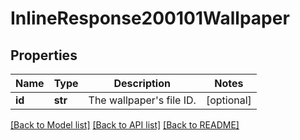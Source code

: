 # InlineResponse200101Wallpaper

## Properties
Name | Type | Description | Notes
------------ | ------------- | ------------- | -------------
**id** | **str** | The wallpaper&#x27;s file ID. | [optional] 

[[Back to Model list]](../README.md#documentation-for-models) [[Back to API list]](../README.md#documentation-for-api-endpoints) [[Back to README]](../README.md)

